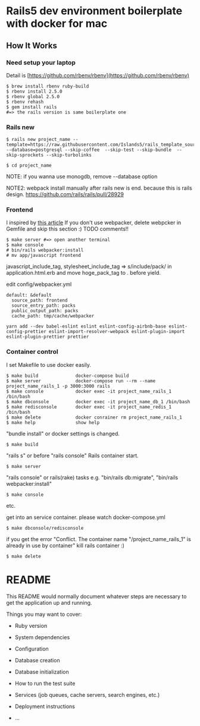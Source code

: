 # Rails5 dev environment boilerplate with docker for mac

## How It Works

### Need setup your laptop

Detail is [https://github.com/rbenv/rbenv](https://github.com/rbenv/rbenv)

```
$ brew install rbenv ruby-build
$ rbenv install 2.5.0
$ rbenv global 2.5.0
$ rbenv rehash
$ gem install rails
#=> the rails version is same boilerplate one
```

### Rails new

```
$ rails new project_name --template=https://raw.githubusercontent.com/Islands5/rails_template_source/master/template.rb --database=postgresql --skip-coffee  --skip-test --skip-bundle  --skip-sprockets --skip-turbolinks

$ cd project_name
```

NOTE: if you wanna use monogdb, remove --database option

NOTE2: webpack install manually after rails new is end. because this is rails design.
https://github.com/rails/rails/pull/28929

### Frontend

I inspired by [this article](https://evilmartians.com/chronicles/evil-front-part-1)
If you don't use webpacker, delete webpcker in Gemfile and skip this section :)
TODO comments!!

```
$ make server #=> open another terminal
$ make console
# bin/rails webpacker:install
# mv app/javascript frontend
```

javascript_include_tag, stylesheet_include_tag => s/include/pack/ in application.html.erb
and move hoge_pack_tag to <body></body>. before yield.

edit config/webpacker.yml

```
default: &default
  source_path: frontend
  source_entry_path: packs
  public_output_path: packs
  cache_path: tmp/cache/webpacker
```

```
yarn add --dev babel-eslint eslint eslint-config-airbnb-base eslint-config-prettier eslint-import-resolver-webpack eslint-plugin-import eslint-plugin-prettier prettier
```


### Container control

I set Makefile to use docker easily.

```
$ make build              docker-compose build
$ make server             docker-compose run --rm --name project_name_rails_1 -p 3000:3000 rails
$ make console            docker exec -it project_name_rails_1 /bin/bash
$ make dbconsole          docker exec -it project_name_db_1 /bin/bash
$ make redisconsole       docker exec -it project_name_redis_1 /bin/bash
$ make delete             docker conrainer rm project_name_rails_1
$ make help               show help
```

"bundle install" or docker settings is changed.
```
$ make build
```

"rails s" or before "rails console"
Rails container start.
```
$ make server
```

"rails console" or rails(rake) tasks e.g. "bin/rails db:migrate", "bin/rails webpacker:install"
```
$ make console
```

etc.

get into an service container. please watch docker-compose.yml
```
$ make dbconsole/redisconsole
```

if you get the error "Conflict. The container name "/project_name_rails_1" is already in use by container"
kill rails container :)
```
$ make delete
```


# README

This README would normally document whatever steps are necessary to get the
application up and running.

Things you may want to cover:

* Ruby version

* System dependencies

* Configuration

* Database creation

* Database initialization

* How to run the test suite

* Services (job queues, cache servers, search engines, etc.)

* Deployment instructions

* ...
